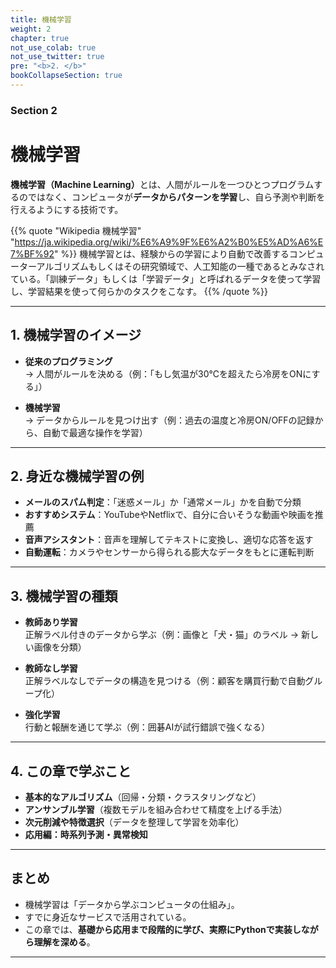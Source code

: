 ```yaml
---
title: 機械学習
weight: 2
chapter: true
not_use_colab: true
not_use_twitter: true
pre: "<b>2. </b>"
bookCollapseSection: true
---
```


### Section 2
# 機械学習

<div class="pagetop-box">
  <p><b>機械学習（Machine Learning）</b>とは、人間がルールを一つひとつプログラムするのではなく、コンピュータが<b>データからパターンを学習</b>し、自ら予測や判断を行えるようにする技術です。</p>
</div>

{{% quote "Wikipedia 機械学習" "https://ja.wikipedia.org/wiki/%E6%A9%9F%E6%A2%B0%E5%AD%A6%E7%BF%92" %}}
機械学習とは、経験からの学習により自動で改善するコンピューターアルゴリズムもしくはその研究領域で、人工知能の一種であるとみなされている。「訓練データ」もしくは「学習データ」と呼ばれるデータを使って学習し、学習結果を使って何らかのタスクをこなす。
{{% /quote %}}

---

## 1. 機械学習のイメージ
- **従来のプログラミング**  
  → 人間がルールを決める（例：「もし気温が30℃を超えたら冷房をONにする」）

- **機械学習**  
  → データからルールを見つけ出す（例：過去の温度と冷房ON/OFFの記録から、自動で最適な操作を学習）

---

## 2. 身近な機械学習の例
- **メールのスパム判定**：「迷惑メール」か「通常メール」かを自動で分類  
- **おすすめシステム**：YouTubeやNetflixで、自分に合いそうな動画や映画を推薦  
- **音声アシスタント**：音声を理解してテキストに変換し、適切な応答を返す  
- **自動運転**：カメラやセンサーから得られる膨大なデータをもとに運転判断  

---

## 3. 機械学習の種類
- **教師あり学習**  
  正解ラベル付きのデータから学ぶ（例：画像と「犬・猫」のラベル → 新しい画像を分類）

- **教師なし学習**  
  正解ラベルなしでデータの構造を見つける（例：顧客を購買行動で自動グループ化）

- **強化学習**  
  行動と報酬を通じて学ぶ（例：囲碁AIが試行錯誤で強くなる）

---

## 4. この章で学ぶこと
- **基本的なアルゴリズム**（回帰・分類・クラスタリングなど）  
- **アンサンブル学習**（複数モデルを組み合わせて精度を上げる手法）  
- **次元削減や特徴選択**（データを整理して学習を効率化）  
- **応用編：時系列予測・異常検知**  

---

## まとめ
- 機械学習は「データから学ぶコンピュータの仕組み」。  
- すでに身近なサービスで活用されている。  
- この章では、**基礎から応用まで段階的に学び、実際にPythonで実装しながら理解を深める**。  

---
